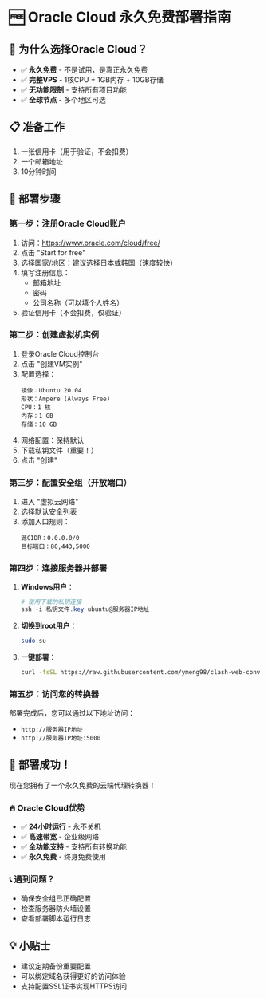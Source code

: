 # 🆓 Oracle Cloud 永久免费部署指南

## 🎯 为什么选择Oracle Cloud？
- ✅ **永久免费** - 不是试用，是真正永久免费
- ✅ **完整VPS** - 1核CPU + 1GB内存 + 10GB存储
- ✅ **无功能限制** - 支持所有项目功能
- ✅ **全球节点** - 多个地区可选

## 📋 准备工作
1. 一张信用卡（用于验证，不会扣费）
2. 一个邮箱地址
3. 10分钟时间

## 🚀 部署步骤

### 第一步：注册Oracle Cloud账户
1. 访问：https://www.oracle.com/cloud/free/
2. 点击 "Start for free"
3. 选择国家/地区：建议选择日本或韩国（速度较快）
4. 填写注册信息：
   - 邮箱地址
   - 密码
   - 公司名称（可以填个人姓名）
5. 验证信用卡（不会扣费，仅验证）

### 第二步：创建虚拟机实例
1. 登录Oracle Cloud控制台
2. 点击 "创建VM实例"
3. 配置选择：
   ```
   镜像：Ubuntu 20.04
   形状：Ampere (Always Free)
   CPU：1 核
   内存：1 GB
   存储：10 GB
   ```
4. 网络配置：保持默认
5. 下载私钥文件（重要！）
6. 点击 "创建"

### 第三步：配置安全组（开放端口）
1. 进入 "虚拟云网络"
2. 选择默认安全列表
3. 添加入口规则：
   ```
   源CIDR：0.0.0.0/0
   目标端口：80,443,5000
   ```

### 第四步：连接服务器并部署
1. **Windows用户**：
   ```powershell
   # 使用下载的私钥连接
   ssh -i 私钥文件.key ubuntu@服务器IP地址
   ```

2. **切换到root用户**：
   ```bash
   sudo su -
   ```

3. **一键部署**：
   ```bash
   curl -fsSL https://raw.githubusercontent.com/ymeng98/clash-web-converter/main/deploy-cloud-server.sh | bash
   ```

### 第五步：访问您的转换器
部署完成后，您可以通过以下地址访问：
- `http://服务器IP地址`
- `http://服务器IP地址:5000`

## 🎉 部署成功！

现在您拥有了一个永久免费的云端代理转换器！

### 🔥 Oracle Cloud优势
- ✅ **24小时运行** - 永不关机
- ✅ **高速带宽** - 企业级网络
- ✅ **全功能支持** - 支持所有转换功能
- ✅ **永久免费** - 终身免费使用

### 📞 遇到问题？
- 确保安全组已正确配置
- 检查服务器防火墙设置
- 查看部署脚本运行日志

## 💡 小贴士
- 建议定期备份重要配置
- 可以绑定域名获得更好的访问体验
- 支持配置SSL证书实现HTTPS访问 